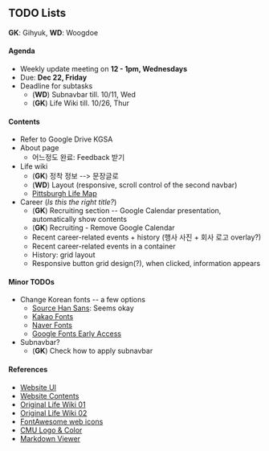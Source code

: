 ## TODO Lists

**GK**: Gihyuk, **WD**: Woogdoe

#### Agenda

* Weekly update meeting on **12 - 1pm, Wednesdays**
* Due: **Dec 22, Friday**
* Deadline for subtasks
    * (**WD**) Subnavbar till. 10/11, Wed
    * (**GK**) Life Wiki till. 10/26, Thur

#### Contents

* Refer to Google Drive KGSA
* About page
    * 어느정도 완료: Feedback 받기
* Life wiki
    * (**GK**) 정착 정보 --> 문장글로
    * (**WD**) Layout (responsive, scroll control of the second navbar)
    * [Pittsburgh Life Map][1]
* Career (_Is this the right title?_)
    * (**GK**) Recruiting section -- Google Calendar presentation, automatically show contents
    * (**GK**) Recruiting - Remove Google Calendar
    * Recent career-related events + history (행사 사진 + 회사 로고 overlay?)
    * Recent career-related events in a container
    * History: grid layout
    * Responsive button grid design(?), when clicked, information appears

#### Minor TODOs

* Change Korean fonts -- a few options
    * [Source Han Sans](https://typekit.com/fonts/source-han-sans-korean): Seems okay
    * [Kakao Fonts](http://www.sandoll.co.kr/?viba_portfolio=kakao)
    * [Naver Fonts](http://software.naver.com/software/fontList.nhn?categoryId=I0000000)
    * [Google Fonts Early Access](https://fonts.google.com/earlyaccess)
* Subnavbar?
    * (**GK**) Check how to apply subnavbar

#### References
* [Website UI](https://docs.google.com/document/d/1IgYCyZnGQ4WkO2YuNBUxI4ExWegJVBFkv49aiti0gYk/edit)
* [Website Contents](https://docs.google.com/document/d/1sfCX2gAXtHAe_IP72Fu0zbIAsBtNutSaXqhrHA_vbJQ/edit)
* [Original Life Wiki 01](https://docs.google.com/document/d/1-f6LXudh0-cbSQagtOdUu7Y-vRJV0Yy-JvRWSRaoYUg/edit?usp=sharing)
* [Original Life Wiki 02](https://docs.google.com/document/d/1WGevrcWeZ_PnSekDaYWJ-wf92NOXTdwVfM0vj6GNhMM/edit?usp=sharing)
* [FontAwesome web icons](https://www.w3schools.com/icons/fontawesome_icons_webapp.asp)
* [CMU Logo & Color](https://www.cmu.edu/marcom/brand-standards/logos-colors-type.html)
* [Markdown Viewer](https://dillinger.io/)

[1]: https://www.google.com/maps/d/u/0/viewer?ll=40.43858599999999%2C-79.94853999999998&spn=0.060361%2C0.11055&hl=ko&msa=0&z=13&ie=UTF8&mid=1pdvAq0ZaCxz2QqOg3fzoKrknR7U